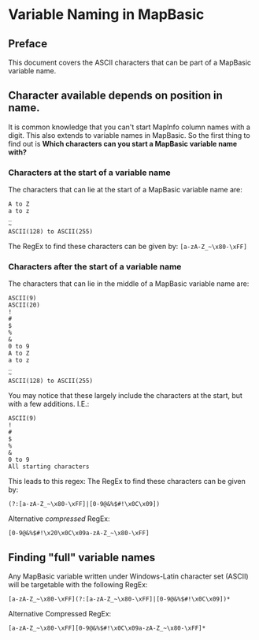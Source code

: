 # Variable Naming in MapBasic

## Preface
This document covers the ASCII characters that can be part of a MapBasic variable name.

## Character available depends on position in name.

It is common knowledge that you can't start MapInfo column names with a digit. This also extends to variable names in MapBasic. So the first thing to find out is **Which characters can you start a MapBasic variable name with?**

### Characters at the start of a variable name

The characters that can lie at the start of a MapBasic variable name are:

```
A to Z
a to z
_
~
ASCII(128) to ASCII(255)
```

The RegEx to find these characters can be given by: `[a-zA-Z_~\x80-\xFF]`

### Characters after the start of a variable name

The characters that can lie in the middle of a MapBasic variable name are:

```
ASCII(9)
ASCII(20)
!
#
$
%
&
0 to 9
A to Z
a to z
_
~
ASCII(128) to ASCII(255)
```

You may notice that these largely include the characters at the start, but with a few additions. I.E.:

```
ASCII(9)
!
#
$
%
&
0 to 9
All starting characters
```

This leads to this regex:
The RegEx to find these characters can be given by:

`(?:[a-zA-Z_~\x80-\xFF]|[0-9@&%$#!\x0C\x09])`

Alternative *compressed* RegEx:

`[0-9@&%$#!\x20\x0C\x09a-zA-Z_~\x80-\xFF]`

## Finding "full" variable names

Any MapBasic variable written under Windows-Latin character set (ASCII) will be targetable with the following RegEx:

```
[a-zA-Z_~\x80-\xFF](?:[a-zA-Z_~\x80-\xFF]|[0-9@&%$#!\x0C\x09])*
```

Alternative Compressed RegEx:

`[a-zA-Z_~\x80-\xFF][0-9@&%$#!\x0C\x09a-zA-Z_~\x80-\xFF]*`
